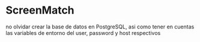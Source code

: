 

# ScreenMatch

no olvidar crear la base de datos en PostgreSQL, asi como tener en cuentas las variables de entorno del user, password y host respectivos

